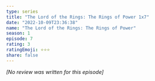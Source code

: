 ```yaml
---
type: series
title: "The Lord of the Rings: The Rings of Power 1x7"
date: "2022-10-09T23:36:38"
name: "The Lord of the Rings: The Rings of Power"
season: 1
episode: 7
rating: 3
ratingEmoji: ⭐️⭐️⭐️
share: false
---
```


_[No review was written for this episode]_
